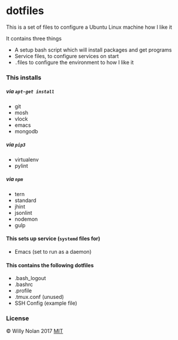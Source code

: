 # dotfiles
This is a set of files to configure a Ubuntu Linux machine how I like it

It contains three things
- A setup bash script which will install packages and get programs
- Service files, to configure services on start
- `.`files to configure the environment to how I like it

### This installs
##### via `apt-get install`
- git
- mosh
- vlock
- emacs
- mongodb

##### via `pip3`
-	virtualenv
-	pylint

##### via `npm`
- tern
- standard
- jhint
- jsonlint
- nodemon
- gulp

#### This sets up service (`systemd` files for)
- Emacs (set to run as a daemon)

#### This contains the following dotfiles
- .bash_logout
- .bashrc
- .profile
- .tmux.conf (unused)
- SSH Config (example file)

### License
:copyright: Willy Nolan 2017 
[MIT](http://en.wikipedia.org/wiki/MIT_License)

